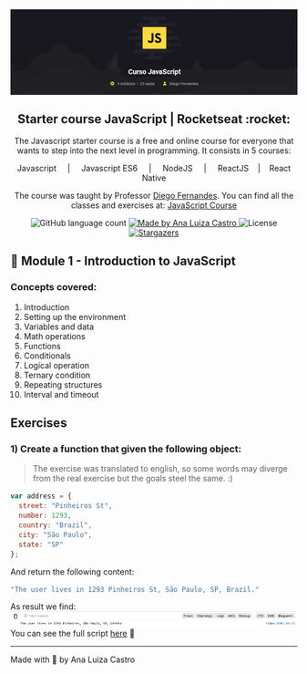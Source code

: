 <img align="center" alt="Header Javascript Course" src="https://raw.githubusercontent.com/analuizacastro/Starter-JavaScript-Rocketseat/master/Header_JS.png" />

<h2 align="center">
  Starter course JavaScript | Rocketseat :rocket:
</h2>

<p align="center">The Javascript starter course is a free and online course for everyone that wants to step into the next level in programming. It consists in 5 courses:</blockquote>

<p align="center"> Javascript &nbsp;&nbsp;&nbsp; | &nbsp;&nbsp;&nbsp; Javascript ES6 &nbsp;&nbsp;&nbsp; | &nbsp;&nbsp;&nbsp; NodeJS &nbsp;&nbsp;&nbsp; | &nbsp;&nbsp;&nbsp; ReactJS  &nbsp;&nbsp;&nbsp;|  &nbsp;&nbsp;&nbsp;React Native</p>

<p align="center">The course was taught by Professor <a href="https://github.com/diego3g">Diego Fernandes</a>. You can find all the classes and exercises at: <a href="https://skylab.rocketseat.com.br/node/curso-java-script/group/introducao-java-script/lesson/introducao-2">JavaScript Course</a></p>

<p align="center">
  <img alt="GitHub language count" src="https://img.shields.io/badge/languages-2-brightgreen">

  <a href="https://www.linkedin.com/in/analuizabarbosacastro/">
    <img alt="Made by Ana Luiza Castro" src="https://img.shields.io/badge/made%20by-Ana%20Luiza%20Castro-brightgreen">
  </a>

  <img alt="License" src="https://img.shields.io/badge/license-MIT-brightgreen">

  <a href="https://github.com/analuizacastro/Starter-JavaScript-Rocketseat/stargazers">
    <img alt="Stargazers" src="https://img.shields.io/github/stars/analuizacastro/Starter-JavaScript-Rocketseat?style=social">
  </a>
</p>

## :apple: Module 1 - Introduction to JavaScript

### Concepts covered:
1) Introduction
2) Setting up the environment
3) Variables and data
4) Math operations
5) Functions
6) Conditionals
7) Logical operation
8) Ternary condition
9) Repeating structures
10) Interval and timeout

## Exercises
### 1) Create a function that given the following object:
> The exercise was translated to english, so some words may diverge from the real exercise but the goals steel the same. :) 
```js
var address = {  
  street: "Pinheiros St",  
  number: 1293,  
  country: "Brazil",  
  city: "São Paulo",  
  state: "SP"
};
```
And return the following content:
```js
"The user lives in 1293 Pinheiros St, São Paulo, SP, Brazil."
```
As result we find:
![Result Exercise 1](https://raw.githubusercontent.com/analuizacastro/Starter-JavaScript-Rocketseat/master/M1_E1.png)
You can see the full script [here]( https://github.com/analuizacastro/Starter-JavaScript-Rocketseat/blob/master/M1E1.html) :crystal_ball:

---

Made with :yellow_heart: by Ana Luiza Castro
